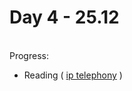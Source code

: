 # Day 4 - 25.12
<br>Progress:
  <ul>
    <li>Reading
	      (
	        <a href="https://ru.wikipedia.org/wiki/IP-телефония">ip telephony</a>
	      )
    </li>
  </ul>